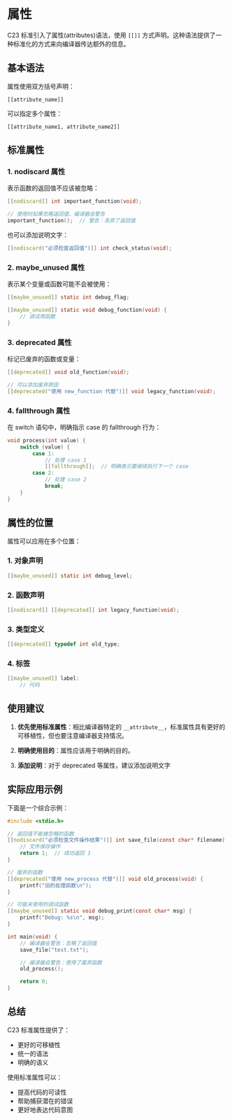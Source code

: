 # 属性

C23 标准引入了属性(attributes)语法，使用 `[[]]` 方式声明。这种语法提供了一种标准化的方式来向编译器传达额外的信息。

## 基本语法

属性使用双方括号声明：

`[[attribute_name]]`

可以指定多个属性：

`[[attribute_name1, attribute_name2]]`

## 标准属性

### 1. nodiscard 属性

表示函数的返回值不应该被忽略：

```c
[[nodiscard]] int important_function(void);

// 使用时如果忽略返回值，编译器会警告
important_function();  // 警告：丢弃了返回值
```

也可以添加说明文字：

```c
[[nodiscard("必须检查返回值")]] int check_status(void);
```

### 2. maybe_unused 属性

表示某个变量或函数可能不会被使用：

```c
[[maybe_unused]] static int debug_flag;

[[maybe_unused]] static void debug_function(void) {
    // 调试用函数
}
```

### 3. deprecated 属性

标记已废弃的函数或变量：

```c
[[deprecated]] void old_function(void);

// 可以添加废弃原因
[[deprecated("使用 new_function 代替")]] void legacy_function(void);
```

### 4. fallthrough 属性

在 switch 语句中，明确指示 case 的 fallthrough 行为：

```c
void process(int value) {
    switch (value) {
        case 1:
            // 处理 case 1
            [[fallthrough]];  // 明确表示要继续执行下一个 case
        case 2:
            // 处理 case 2
            break;
    }
}
```

## 属性的位置

属性可以应用在多个位置：

### 1. 对象声明

```c
[[maybe_unused]] static int debug_level;
```

### 2. 函数声明

```c
[[nodiscard]] [[deprecated]] int legacy_function(void);
```

### 3. 类型定义

```c
[[deprecated]] typedef int old_type;
```

### 4. 标签

```c
[[maybe_unused]] label:
    // 代码
```

## 使用建议

1. **优先使用标准属性**：相比编译器特定的 `__attribute__`，标准属性具有更好的可移植性，但也要注意编译器支持情况。

2. **明确使用目的**：属性应该用于明确的目的。

3. **添加说明**：对于 deprecated 等属性，建议添加说明文字

## 实际应用示例

下面是一个综合示例：

```c
#include <stdio.h>

// 返回值不能被忽略的函数
[[nodiscard("必须检查文件操作结果")]] int save_file(const char* filename) {
    // 文件保存操作
    return 1;  // 成功返回 1
}

// 废弃的函数
[[deprecated("使用 new_process 代替")]] void old_process(void) {
    printf("旧的处理函数\n");
}

// 可能未使用的调试函数
[[maybe_unused]] static void debug_print(const char* msg) {
    printf("Debug: %s\n", msg);
}

int main(void) {
    // 编译器会警告：忽略了返回值
    save_file("test.txt");

    // 编译器会警告：使用了废弃函数
    old_process();

    return 0;
}
```

## 总结

C23 标准属性提供了：

- 更好的可移植性
- 统一的语法
- 明确的语义

使用标准属性可以：

- 提高代码的可读性
- 帮助捕获潜在的错误
- 更好地表达代码意图
